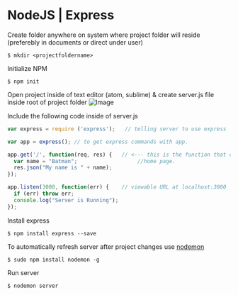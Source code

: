 # NodeJS | Express 




Create folder anywhere on system where project folder will reside (preferebly in documents or direct under user)

```git
$ mkdir <projectfoldername>
```


Initialize NPM

```git
$ npm init
```


Open project inside of text editor (atom, sublime) &  create server.js file inside root of project folder
![Image](https://content.screencast.com/users/paulhanna33/folders/Jing/media/9096788e-dd24-4c4e-86ac-76ce4b424c14/00000015.png)


Include the following code inside of server.js

```javascript
var express = require ('express');   // telling server to use express

var app = express(); // to get express commands with app.

app.get('/', function(req, res) {   // <--- this is the function that creates the
  var name = "Batman";                   //home page.
  res.json("My name is " + name);
});

app.listen(3000, function(err) {    // viewable URL at localhost:3000
  if (err) throw err;
  console.log("Server is Running");
});

```


Install express

```git
$ npm install express --save
```


To automatically refresh server after project changes use [nodemon](https://www.npmjs.com/package/nodemon)

```git
$ sudo npm install nodemon -g
```


Run server

```git
$ nodemon server
```
